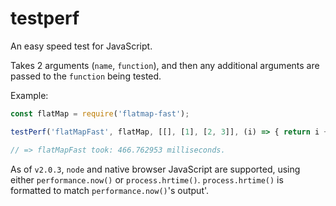 # testperf
An easy speed test for JavaScript.

Takes 2 arguments (`name`, `function`), and then any additional arguments are passed to the `function` being tested.

Example:

```javascript
const flatMap = require('flatmap-fast');

testPerf('flatMapFast', flatMap, [[], [1], [2, 3]], (i) => { return i + i; });

// => flatMapFast took: 466.762953 milliseconds.
```

As of `v2.0.3`, `node` and native browser JavaScript are supported, using either `performance.now()` or `process.hrtime()`. `process.hrtime()` is formatted to match `performance.now()`'s output'.
